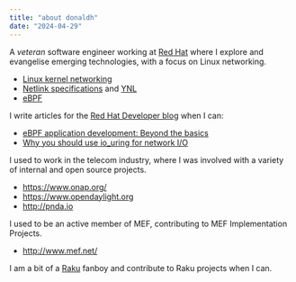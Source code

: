 ```yaml
---
title: "about donaldh"
date: "2024-04-29"
---
```


A *veteran* software engineer working at [Red Hat](https://www.redhat.com/en) where I explore
and evangelise emerging technologies, with a focus on Linux networking.

* [Linux kernel networking](https://docs.kernel.org/networking/)
* [Netlink specifications](https://docs.kernel.org/networking/netlink_spec/index.html) and
  [YNL](https://elixir.bootlin.com/linux/latest/source/tools/net/ynl)
* [eBPF](https://ebpf.foundation)

I write articles for the [Red Hat Developer blog](https://developers.redhat.com/blog) when I
can:

* [eBPF application development: Beyond the basics](https://developers.redhat.com/articles/2023/10/19/ebpf-application-development-beyond-basics#ebpf_101___a_brief_recap)
* [Why you should use io_uring for network I/O](https://developers.redhat.com/articles/2023/04/12/why-you-should-use-iouring-network-io)

I used to work in the telecom industry, where I was involved with a variety of internal and open
source projects.

* https://www.onap.org/
* https://www.opendaylight.org
* http://pnda.io

I used to be an active member of MEF, contributing to MEF Implementation Projects.

* http://www.mef.net/

I am a bit of a [Raku](https://raku.org/) fanboy and contribute to Raku projects when I can.

